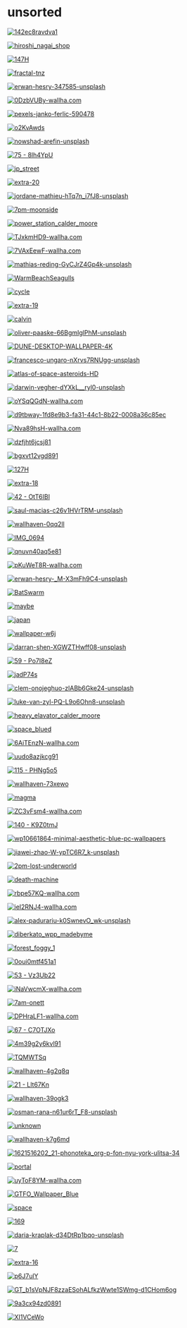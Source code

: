 # unsorted

<a href="142ec8ravdva1.jpg"><img alt="142ec8ravdva1" src="142ec8ravdva1.jpg"></a>

<a href="hiroshi_nagai_shop.png"><img alt="hiroshi_nagai_shop" src="hiroshi_nagai_shop.png"></a>

<a href="147H.jpg"><img alt="147H" src="147H.jpg"></a>

<a href="fractal-tnz.png"><img alt="fractal-tnz" src="fractal-tnz.png"></a>

<a href="erwan-hesry-347585-unsplash.jpg"><img alt="erwan-hesry-347585-unsplash" src="erwan-hesry-347585-unsplash.jpg"></a>

<a href="0DzbVUBy-wallha.com.jpg"><img alt="0DzbVUBy-wallha.com" src="0DzbVUBy-wallha.com.jpg"></a>

<a href="pexels-janko-ferlic-590478.jpg"><img alt="pexels-janko-ferlic-590478" src="pexels-janko-ferlic-590478.jpg"></a>

<a href="o2KvAwds.png"><img alt="o2KvAwds" src="o2KvAwds.png"></a>

<a href="nowshad-arefin-unsplash.jpg"><img alt="nowshad-arefin-unsplash" src="nowshad-arefin-unsplash.jpg"></a>

<a href="75 - 8lh4YpU.jpg"><img alt="75 - 8lh4YpU" src="75 - 8lh4YpU.jpg"></a>

<a href="jp_street.png"><img alt="jp_street" src="jp_street.png"></a>

<a href="extra-20.jpg"><img alt="extra-20" src="extra-20.jpg"></a>

<a href="jordane-mathieu-hTq7n_i7fJ8-unsplash.jpg"><img alt="jordane-mathieu-hTq7n_i7fJ8-unsplash" src="jordane-mathieu-hTq7n_i7fJ8-unsplash.jpg"></a>

<a href="7pm-moonside.png"><img alt="7pm-moonside" src="7pm-moonside.png"></a>

<a href="power_station_calder_moore.jpg"><img alt="power_station_calder_moore" src="power_station_calder_moore.jpg"></a>

<a href="TJxkmHD9-wallha.com.png"><img alt="TJxkmHD9-wallha.com" src="TJxkmHD9-wallha.com.png"></a>

<a href="7VAxEewF-wallha.com.jpg"><img alt="7VAxEewF-wallha.com" src="7VAxEewF-wallha.com.jpg"></a>

<a href="mathias-reding-GyCJrZ4Gp4k-unsplash.jpg"><img alt="mathias-reding-GyCJrZ4Gp4k-unsplash" src="mathias-reding-GyCJrZ4Gp4k-unsplash.jpg"></a>

<a href="WarmBeachSeagulls.jpg"><img alt="WarmBeachSeagulls" src="WarmBeachSeagulls.jpg"></a>

<a href="cycle.png"><img alt="cycle" src="cycle.png"></a>

<a href="extra-19.jpg"><img alt="extra-19" src="extra-19.jpg"></a>

<a href="calvin.jpg"><img alt="calvin" src="calvin.jpg"></a>

<a href="oliver-paaske-66BgmIglPhM-unsplash.jpg"><img alt="oliver-paaske-66BgmIglPhM-unsplash" src="oliver-paaske-66BgmIglPhM-unsplash.jpg"></a>

<a href="DUNE-DESKTOP-WALLPAPER-4K.png"><img alt="DUNE-DESKTOP-WALLPAPER-4K" src="DUNE-DESKTOP-WALLPAPER-4K.png"></a>

<a href="francesco-ungaro-nXrvs7RNUgg-unsplash.jpg"><img alt="francesco-ungaro-nXrvs7RNUgg-unsplash" src="francesco-ungaro-nXrvs7RNUgg-unsplash.jpg"></a>

<a href="atlas-of-space-asteroids-HD.jpg"><img alt="atlas-of-space-asteroids-HD" src="atlas-of-space-asteroids-HD.jpg"></a>

<a href="darwin-vegher-dYXkL__ryl0-unsplash.jpg"><img alt="darwin-vegher-dYXkL__ryl0-unsplash" src="darwin-vegher-dYXkL__ryl0-unsplash.jpg"></a>

<a href="oYSqQGdN-wallha.com.png"><img alt="oYSqQGdN-wallha.com" src="oYSqQGdN-wallha.com.png"></a>

<a href="d9tbway-1fd8e9b3-fa31-44c1-8b22-0008a36c85ec.png"><img alt="d9tbway-1fd8e9b3-fa31-44c1-8b22-0008a36c85ec" src="d9tbway-1fd8e9b3-fa31-44c1-8b22-0008a36c85ec.png"></a>

<a href="Nva89hsH-wallha.com.jpg"><img alt="Nva89hsH-wallha.com" src="Nva89hsH-wallha.com.jpg"></a>

<a href="dzfjht6jcsj81.jpg"><img alt="dzfjht6jcsj81" src="dzfjht6jcsj81.jpg"></a>

<a href="bgxvt12vgd891.jpg"><img alt="bgxvt12vgd891" src="bgxvt12vgd891.jpg"></a>

<a href="127H.jpg"><img alt="127H" src="127H.jpg"></a>

<a href="extra-18.jpg"><img alt="extra-18" src="extra-18.jpg"></a>

<a href="42 - OtT6IBI.jpg"><img alt="42 - OtT6IBI" src="42 - OtT6IBI.jpg"></a>

<a href="saul-macias-c26v1HVrTRM-unsplash.jpg"><img alt="saul-macias-c26v1HVrTRM-unsplash" src="saul-macias-c26v1HVrTRM-unsplash.jpg"></a>

<a href="wallhaven-0qq2ll.jpg"><img alt="wallhaven-0qq2ll" src="wallhaven-0qq2ll.jpg"></a>

<a href="IMG_0694.jpg"><img alt="IMG_0694" src="IMG_0694.jpg"></a>

<a href="qnuvn40aq5e81.jpg"><img alt="qnuvn40aq5e81" src="qnuvn40aq5e81.jpg"></a>

<a href="pKuWeT8R-wallha.com.png"><img alt="pKuWeT8R-wallha.com" src="pKuWeT8R-wallha.com.png"></a>

<a href="erwan-hesry-_M-X3mFh9C4-unsplash.jpg"><img alt="erwan-hesry-_M-X3mFh9C4-unsplash" src="erwan-hesry-_M-X3mFh9C4-unsplash.jpg"></a>

<a href="BatSwarm.jpg"><img alt="BatSwarm" src="BatSwarm.jpg"></a>

<a href="maybe.jpg"><img alt="maybe" src="maybe.jpg"></a>

<a href="japan.jpg"><img alt="japan" src="japan.jpg"></a>

<a href="wallpaper-w6j.jpg"><img alt="wallpaper-w6j" src="wallpaper-w6j.jpg"></a>

<a href="darran-shen-XGWZTHwff08-unsplash.jpg"><img alt="darran-shen-XGWZTHwff08-unsplash" src="darran-shen-XGWZTHwff08-unsplash.jpg"></a>

<a href="59 - Po7I8eZ.jpg"><img alt="59 - Po7I8eZ" src="59 - Po7I8eZ.jpg"></a>

<a href="jadP74s.jpeg"><img alt="jadP74s" src="jadP74s.jpeg"></a>

<a href="clem-onojeghuo-zlABb6Gke24-unsplash.jpg"><img alt="clem-onojeghuo-zlABb6Gke24-unsplash" src="clem-onojeghuo-zlABb6Gke24-unsplash.jpg"></a>

<a href="luke-van-zyl-PQ-L9o6Ohn8-unsplash.jpg"><img alt="luke-van-zyl-PQ-L9o6Ohn8-unsplash" src="luke-van-zyl-PQ-L9o6Ohn8-unsplash.jpg"></a>

<a href="heavy_elavator_calder_moore.jpg"><img alt="heavy_elavator_calder_moore" src="heavy_elavator_calder_moore.jpg"></a>

<a href="space_blued.png"><img alt="space_blued" src="space_blued.png"></a>

<a href="6AiTEnzN-wallha.com.jpg"><img alt="6AiTEnzN-wallha.com" src="6AiTEnzN-wallha.com.jpg"></a>

<a href="uudo8azjkcg91.jpg"><img alt="uudo8azjkcg91" src="uudo8azjkcg91.jpg"></a>

<a href="115 - PHNg5o5.jpg"><img alt="115 - PHNg5o5" src="115 - PHNg5o5.jpg"></a>

<a href="wallhaven-73xewo.jpg"><img alt="wallhaven-73xewo" src="wallhaven-73xewo.jpg"></a>

<a href="magma.jpg"><img alt="magma" src="magma.jpg"></a>

<a href="ZC3vFsm4-wallha.com.jpg"><img alt="ZC3vFsm4-wallha.com" src="ZC3vFsm4-wallha.com.jpg"></a>

<a href="140 - K9Z0tmJ.jpg"><img alt="140 - K9Z0tmJ" src="140 - K9Z0tmJ.jpg"></a>

<a href="wp10661864-minimal-aesthetic-blue-pc-wallpapers.jpg"><img alt="wp10661864-minimal-aesthetic-blue-pc-wallpapers" src="wp10661864-minimal-aesthetic-blue-pc-wallpapers.jpg"></a>

<a href="jiawei-zhao-W-ypTC6R7_k-unsplash.jpg"><img alt="jiawei-zhao-W-ypTC6R7_k-unsplash" src="jiawei-zhao-W-ypTC6R7_k-unsplash.jpg"></a>

<a href="2pm-lost-underworld.png"><img alt="2pm-lost-underworld" src="2pm-lost-underworld.png"></a>

<a href="death-machine.png"><img alt="death-machine" src="death-machine.png"></a>

<a href="rbpe57KQ-wallha.com.jpg"><img alt="rbpe57KQ-wallha.com" src="rbpe57KQ-wallha.com.jpg"></a>

<a href="ieI2RNJ4-wallha.com.jpg"><img alt="ieI2RNJ4-wallha.com" src="ieI2RNJ4-wallha.com.jpg"></a>

<a href="alex-padurariu-k0SwnevO_wk-unsplash.jpg"><img alt="alex-padurariu-k0SwnevO_wk-unsplash" src="alex-padurariu-k0SwnevO_wk-unsplash.jpg"></a>

<a href="diberkato_wpp_madebyme.jpg"><img alt="diberkato_wpp_madebyme" src="diberkato_wpp_madebyme.jpg"></a>

<a href="forest_foggy_1.jpg"><img alt="forest_foggy_1" src="forest_foggy_1.jpg"></a>

<a href="0oui0mtf451a1.jpg"><img alt="0oui0mtf451a1" src="0oui0mtf451a1.jpg"></a>

<a href="53 - Vz3Ub22.jpg"><img alt="53 - Vz3Ub22" src="53 - Vz3Ub22.jpg"></a>

<a href="iNaVwcmX-wallha.com.jpg"><img alt="iNaVwcmX-wallha.com" src="iNaVwcmX-wallha.com.jpg"></a>

<a href="7am-onett.png"><img alt="7am-onett" src="7am-onett.png"></a>

<a href="DPHraLF1-wallha.com.jpg"><img alt="DPHraLF1-wallha.com" src="DPHraLF1-wallha.com.jpg"></a>

<a href="67 - C7OTJXo.jpg"><img alt="67 - C7OTJXo" src="67 - C7OTJXo.jpg"></a>

<a href="4m39g2y6kvl91.png"><img alt="4m39g2y6kvl91" src="4m39g2y6kvl91.png"></a>

<a href="TQMWTSq.jpg"><img alt="TQMWTSq" src="TQMWTSq.jpg"></a>

<a href="wallhaven-4g2q8q.jpg"><img alt="wallhaven-4g2q8q" src="wallhaven-4g2q8q.jpg"></a>

<a href="21 - Llt67Kn.jpg"><img alt="21 - Llt67Kn" src="21 - Llt67Kn.jpg"></a>

<a href="wallhaven-39ogk3.jpg"><img alt="wallhaven-39ogk3" src="wallhaven-39ogk3.jpg"></a>

<a href="osman-rana-n61ur6rT_F8-unsplash.jpg"><img alt="osman-rana-n61ur6rT_F8-unsplash" src="osman-rana-n61ur6rT_F8-unsplash.jpg"></a>

<a href="unknown.png"><img alt="unknown" src="unknown.png"></a>

<a href="wallhaven-k7g6md.jpg"><img alt="wallhaven-k7g6md" src="wallhaven-k7g6md.jpg"></a>

<a href="1621516202_21-phonoteka_org-p-fon-nyu-york-ulitsa-34.jpg"><img alt="1621516202_21-phonoteka_org-p-fon-nyu-york-ulitsa-34" src="1621516202_21-phonoteka_org-p-fon-nyu-york-ulitsa-34.jpg"></a>

<a href="portal.jpg"><img alt="portal" src="portal.jpg"></a>

<a href="uyToF8YM-wallha.com.jpg"><img alt="uyToF8YM-wallha.com" src="uyToF8YM-wallha.com.jpg"></a>

<a href="GTFO_Wallpaper_Blue.jpg"><img alt="GTFO_Wallpaper_Blue" src="GTFO_Wallpaper_Blue.jpg"></a>

<a href="space.jpg"><img alt="space" src="space.jpg"></a>

<a href="169.png"><img alt="169" src="169.png"></a>

<a href="daria-kraplak-d34DtRp1bqo-unsplash.jpg"><img alt="daria-kraplak-d34DtRp1bqo-unsplash" src="daria-kraplak-d34DtRp1bqo-unsplash.jpg"></a>

<a href="7.jpg"><img alt="7" src="7.jpg"></a>

<a href="extra-16.jpg"><img alt="extra-16" src="extra-16.jpg"></a>

<a href="p6J7ulY.png"><img alt="p6J7ulY" src="p6J7ulY.png"></a>

<a href="GT_b1sVpNJF8zzaESohALfkzWwte1SWmg-d1CHom6og.webp"><img alt="GT_b1sVpNJF8zzaESohALfkzWwte1SWmg-d1CHom6og" src="GT_b1sVpNJF8zzaESohALfkzWwte1SWmg-d1CHom6og.webp"></a>

<a href="9a3cx94zd0891.jpg"><img alt="9a3cx94zd0891" src="9a3cx94zd0891.jpg"></a>

<a href="XI1VCeWo.jpg"><img alt="XI1VCeWo" src="XI1VCeWo.jpg"></a>

